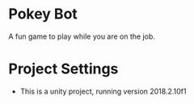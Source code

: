 # Pokey Bot

A fun game to play while you are on the job.


# Project Settings

- This is a unity project, running version 2018.2.10f1
